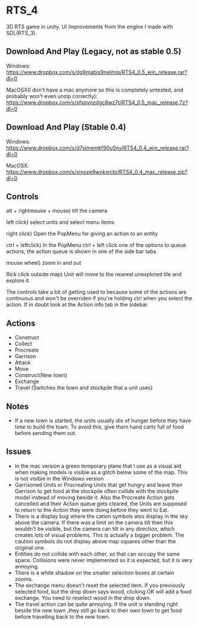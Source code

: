 # RTS_4
3D RTS game in unity. UI Improvements from the engine I made with SDL(RTS_3). 

Download And Play (Legacy, not as stable 0.5)
-----------------------------------------------

Windows:
https://www.dropbox.com/s/dg9mabis9nelmip/RTS4_0.5_win_release.rar?dl=0

MacOSX(I don't have a mac anymore so this is completely untested, and probably won't even unzip correctly):
https://www.dropbox.com/s/sfsqvnzdgc8wz7t/RTS4_0.5_mac_release.7z?dl=0

Download And Play (Stable 0.4)
-------------------------------------

Windows:
https://www.dropbox.com/s/d7simemkf90u0ny/RTS4_0.4_win_release.rar?dl=0

MacOSX:
https://www.dropbox.com/s/xivoze9woksrcbj/RTS4_0.4_mac_release.zip?dl=0

Controls
---------

alt + rightmouse + mouse) tilt the camera

left click) select units and select menu items

right click) Open the PopMenu for giving an action to an entity

ctrl + leftclick) In the PopMenu ctrl + left click one of the options to queue actions, the action queue is shown in one of the side bar tabs.

mouse wheel) zoom in and out

Rick click outside map) Unit will move to the nearest unexplored tile and explore it.

The controls take a bit of getting used to because some of the actions are continuous and won't be overriden if you're holding ctrl when you select the action. If in doubt look at the Action info tab in the sidebar.

Actions
-------------
* Construct
* Collect
* Procreate
* Garrison
* Attack
* Move
* Construct(New town)
* Exchange
* Travel (Switches the town and stockpile that a unit uses)

Notes
-------------
* If a new town is started, the units usually die of hunger before they have time to build the town. To avoid this, give them hand carts full of food before sending them out.

Issues
---------
* In the mac version a green temporary plane that I use as a visual aid when making models is visible as a glitch below some of the map. This is not visible in the Windows version 
* Garrisoned Units or Procreating Units that get hungry and leave their Garrison to get food at the stockpile often collide with the stockpile model instead of moving beside it. Also the Procreate Action gets cancelled and their Action queue gets cleared, the Units are supposed to return to the Action they were doing before they went to Eat.
* There is a display bug where the cation symbols also display in the sky above the camera. If there was a 
limit on the camera tilt then this wouldn't be visible, but the camera can tilt in any direction, which 
creates lots of visual problems. This is actually a bigger problem. The caution symbols do not display above map squares other than the original one.
* Entities do not collide with each other, so that can occupy the same space. Collisions were never implemented so it is expected, but it is very annoying.
* There is a white shadow on the smaller selection boxes at certain zooms.
* The exchange menu doesn't reset the selected item. If you previously selected food, but the drop down says wood, clicking OK will add a food exchange. You need to reselect wood in the drop down.
* The travel action can be quite annoying. If the unit is standing right beside the new town ,they still go back to their own town to get food before travelling back to the new town.

